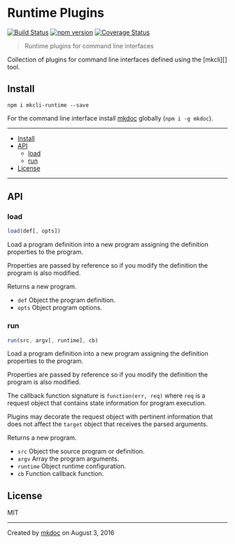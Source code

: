 # Runtime Plugins

[![Build Status](https://travis-ci.org/mkdoc/mkcli-runtime.svg?v=3)](https://travis-ci.org/mkdoc/mkcli-runtime)
[![npm version](http://img.shields.io/npm/v/mkcli-runtime.svg?v=3)](https://npmjs.org/package/mkcli-runtime)
[![Coverage Status](https://coveralls.io/repos/mkdoc/mkcli-runtime/badge.svg?branch=master&service=github&v=3)](https://coveralls.io/github/mkdoc/mkcli-runtime?branch=master)

> Runtime plugins for command line interfaces

Collection of plugins for command line interfaces defined using the [mkcli][] tool.

## Install

```
npm i mkcli-runtime --save
```

For the command line interface install [mkdoc][] globally (`npm i -g mkdoc`).

---

- [Install](#install)
- [API](#api)
  - [load](#load)
  - [run](#run)
- [License](#license)

---

## API

### load

```javascript
load(def[, opts])
```

Load a program definition into a new program assigning the definition
properties to the program.

Properties are passed by reference so if you modify the definition the
program is also modified.

Returns a new program.

* `def` Object the program definition.
* `opts` Object program options.

### run

```javascript
run(src, argv[, runtime], cb)
```

Load a program definition into a new program assigning the definition
properties to the program.

Properties are passed by reference so if you modify the definition the
program is also modified.

The callback function signature is `function(err, req)` where `req` is a
request object that contains state information for program execution.

Plugins may decorate the request object with pertinent information that
does not affect the `target` object that receives the parsed arguments.

Returns a new program.

* `src` Object the source program or definition.
* `argv` Array the program arguments.
* `runtime` Object runtime configuration.
* `cb` Function callback function.

## License

MIT

---

Created by [mkdoc](https://github.com/mkdoc/mkdoc) on August 3, 2016

[mkdoc]: https://github.com/mkdoc/mkdoc
[mkast]: https://github.com/mkdoc/mkast
[through]: https://github.com/tmpfs/through3
[commonmark]: http://commonmark.org
[jshint]: http://jshint.com
[jscs]: http://jscs.info

